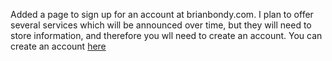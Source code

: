 Added a page to sign up for an account at brianbondy.com. I plan to offer several services which will be announced over time, but they will need to store information, and therefore you wll need to create an account. You can create an account [here][1]


[1]: http://www.brianbondy.com/members/createAccount.aspx
